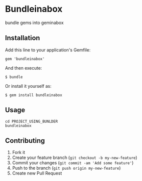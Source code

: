 # Bundleinabox

bundle gems into geminabox

## Installation

Add this line to your application's Gemfile:

    gem 'bundleinabox'

And then execute:

    $ bundle

Or install it yourself as:

    $ gem install bundleinabox

## Usage

    cd PROJECT_USING_BUNLDER
    bundleinabox


## Contributing

1. Fork it
2. Create your feature branch (`git checkout -b my-new-feature`)
3. Commit your changes (`git commit -am 'Add some feature'`)
4. Push to the branch (`git push origin my-new-feature`)
5. Create new Pull Request
